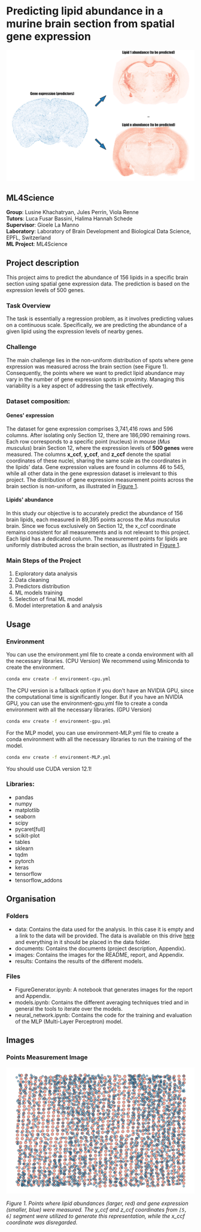 # Predicting lipid abundance in a murine brain section from spatial gene expression

<a id="gif-image">![Animated representation](images/ezgif.com-optimize.gif)</a>

## ML4Science

**Group**: Lusine Khachatryan, Jules Perrin, Viola Renne  
**Tutors**: Luca Fusar Bassini, Halima Hannah Schede  
**Supervisor**: Gioele La Manno  
**Laboratory**: Laboratory of Brain Development and Biological Data Science, EPFL, Switzerland  
**ML Project**: ML4Science  

## Project description
This project aims to predict the abundance of 156 lipids in a specific brain section using spatial gene expression data. 
The prediction is based on the expression levels of 500 genes.

### Task Overview
The task is essentially a regression problem, as it involves predicting values on a continuous scale. 
Specifically, we are predicting the abundance of a given lipid using the expression levels of nearby genes.

### Challenge
The main challenge lies in the non-uniform distribution of spots where gene expression was measured across the brain section (see Figure 1). 
Consequently, the points where we want to predict lipid abundance may vary in the number of gene expression spots in proximity. 
Managing this variability is a key aspect of addressing the task effectively.

### Dataset composition:
#### Genes' expression 
The dataset for gene expression comprises 3,741,416 rows and 596 columns. 
After isolating only Section 12, there are 186,090 remaining rows.
Each row corresponds to a specific point (nucleus) in mouse (_Mus musculus_) brain Section 12, where the expression levels of **500 genes** were measured.
The columns **x_ccf**, **y_ccf**, and **z_ccf** denote the spatial coordinates of these nuclei, sharing the same scale as the coordinates in the lipids' data. 
Gene expression values are found in columns 46 to 545, while all other data in the gene expression dataset is irrelevant to this project.
The distribution of gene expression measurement points across the brain section is non-uniform, as illustrated in [Figure 1](#points-image).

#### Lipids' abundance
In this study our objective is to accurately predict the abundance of 156 brain lipids, each measured in 89,395 points across the _Mus musculus_ brain.
Since we focus exclusively on Section 12, the x_ccf coordinate remains consistent for all measurements and is not relevant to this project. 
Each lipid has a dedicated column. The measurement points for lipids are uniformly distributed across the brain section, as illustrated in [Figure 1](#points-image).

### Main Steps of the Project
1. Exploratory data analysis
2. Data cleaning
3. Predictors distribution
4. ML models training
5. Selection of final ML model
6. Model interpretation & and analysis

## Usage

### Environment
You can use the environment.yml file to create a conda environment with all the necessary libraries. (CPU Version) We recommend using Miniconda to create the environment.

```bash
conda env create -f environment-cpu.yml
```
The CPU version is a fallback option if you don't have an NVIDIA GPU, since the 
computational time is significantly longer.
But if you have an NVIDIA GPU, you can use the environment-gpu.yml file to create a conda environment with all the necessary libraries. (GPU Version)

```bash
conda env create -f environment-gpu.yml
```

For the MLP model, you can use environment-MLP.yml file to create a conda environment with all the necessary libraries to run the training of the model.
```bash
conda env create -f environment-MLP.yml
```

You should use CUDA version 12.1!

### Libraries:
- pandas
- numpy
- matplotlib
- seaborn
- scipy
- pycaret[full]
- scikit-plot
- tables
- sklearn
- tqdm
- pytorch
- keras
- tensorflow
- tensorflow_addons

## Organisation
### Folders
- data: Contains the data used for the analysis. In this case it is empty and a link to the data will be provided. The data is available on this drive [here](https://drive.switch.ch/index.php/s/TP4nkqdDGomzDis) and everything in it should be placed in the data folder.
- documents: Contains the documents (project description, Appendix).
- images: Contains the images for the README, report, and Appendix.
- results: Contains the results of the different models.

### Files
- FigureGenerator.ipynb: A notebook that generates images for the report and Appendix.
- models.ipynb: Contains the different averaging techniques tried and in general the tools to iterate over the models.
- neural_network.ipynb: Contains the code for the training and evaluation of the MLP (Multi-Layer Perceptron) model.


## Images
### Points Measurement Image
<a id="points-image">![Points Measurement Image](images/points_measure.png)</a>

*Figure 1. Points where lipid abundances (larger, red) and gene expression (smaller, blue) were measured. The y_ccf and z_ccf coordinates from `[5, 6]` segment were utilized to generate this representation, while the x_ccf coordinate was disregarded.*





